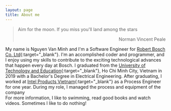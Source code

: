 ```yaml
---
layout: page
title: About me
---
```

> Aim for the moon. If you miss you'll land among the stars
> <div style="text-align: right"> Norman Vincent Peale </div>

My name is Nguyen Van Minh and I'm a Software Engineer for [Robert Bosch Co. Ltd](https://www.bosch.com.vn/en/){:target="_blank"}. I'm an accomplished coder and programmer, and I enjoy using my skills to contribute to the exciting technological advances that happen every day at Bosch. I graduated from the [University of Technology and Education](http://hcmute.edu.vn/){:target="_blank"}, Ho Chi Minh City, Vietnam in 2019 with a Bachelor's Degree in Electrical Engineering.  After graduating, I worked at [Intel Products Vietnam](https://www.intel.vn/){:target="_blank"} as a Process Engineer for one year. During my role, I managed the process and equipment of the company  
For more information, I like to swimming, read good books and watch videos. Sometimes I like to do nothing!

